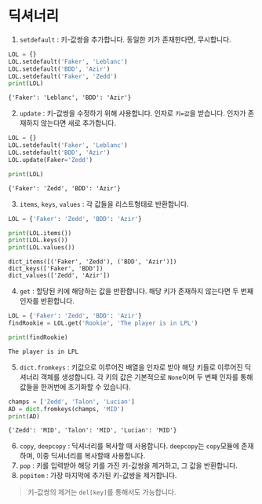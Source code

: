 # 딕셔너리
1. `setdefault` : 키-값쌍을 추가합니다. 동일한 키가 존재한다면, 무시합니다.
```py
LOL = {}
LOL.setdefault('Faker', 'Leblanc')
LOL.setdefault('BDD', 'Azir')
LOL.setdefault('Faker', 'Zedd')
print(LOL)
```
```
{'Faker': 'Leblanc', 'BDD': 'Azir'}
```
2. `update` : 키-값쌍을 수정하기 위해 사용합니다. 인자로 `키=값`을 받습니다. 인자가 존재하지 않는다면 새로 추가합니다.
```py
LOL = {}
LOL.setdefault('Faker', 'Leblanc')
LOL.setdefault('BDD', 'Azir')
LOL.update(Faker='Zedd')

print(LOL)
```
```
{'Faker': 'Zedd', 'BDD': 'Azir'}
```
3. `items`, `keys`, `values` : 각 값들을 리스트형태로 반환합니다.
```py
LOL = {'Faker': 'Zedd', 'BDD': 'Azir'}

print(LOL.items())
print(LOL.keys())
print(LOL.values())
```
```
dict_items([('Faker', 'Zedd'), ('BDD', 'Azir')])
dict_keys(['Faker', 'BDD'])
dict_values(['Zedd', 'Azir'])
```
4. `get` : 할당된 키에 해당하는 값을 반환합니다. 해당 키가 존재하지 않는다면 두 번째 인자를 반환합니다.
```py
LOL = {'Faker': 'Zedd', 'BDD': 'Azir'}
findRookie = LOL.get('Rookie', 'The player is in LPL')

print(findRookie)
```
```
The player is in LPL
```
5. `dict.fromkeys` : 키값으로 이루어진 배열을 인자로 받아 해당 키들로 이루어진 딕셔너리 객체를 생성합니다. 각 키의 값은 기본적으로 `None`이며 두 번째 인자를 통해 값들을 한꺼번에 초기화할 수 있습니다.
```py
champs = ['Zedd', 'Talon', 'Lucian']
AD = dict.fromkeys(champs, 'MID')
print(AD)
```
```
{'Zedd': 'MID', 'Talon': 'MID', 'Lucian': 'MID'}
```
6. `copy`, `deepcopy` : 딕셔너리를 복사할 때 사용합니다. `deepcopy`는 `copy`모듈에 존재하며, 이중 딕셔너리를 복사할때 사용합니다. 
7. `pop` : 키를 입력받아 해당 키를 가진 키-값쌍을 제거하고, 그 값을 반환합니다.
8. `popitem` : 가장 마지막에 추가된 키-값쌍을 제거합니다.
> 키-값쌍의 제거는 `del[key]`를 통해서도 가능합니다.